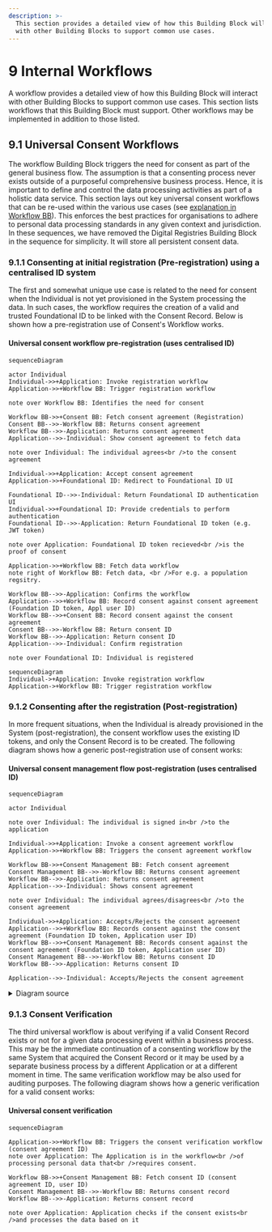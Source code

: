 ```yaml
---
description: >-
  This section provides a detailed view of how this Building Block will interact
  with other Building Blocks to support common use cases.
---
```


# 9 Internal Workflows

A workflow provides a detailed view of how this Building Block will interact with other Building Blocks to support common use cases. This section lists workflows that this Building Block must support. Other workflows may be implemented in addition to those listed.

## 9.1 Universal Consent Workflows

The workflow Building Block triggers the need for consent as part of the general business flow. The assumption is that a consenting process never exists outside of a purposeful comprehensive business process. Hence, it is important to define and control the data processing activities as part of a holistic data service. This section lays out key universal consent workflows that can be re-used within the various use cases (see [explanation in Workflow BB](https://docs.google.com/document/d/1TIQ756eWauQLNeSWUqfm5dpDz\_wJsesfZgXBiWXLx9w/edit#bookmark=id.r8eld9zgc5tv)). This enforces the best practices for organisations to adhere to personal data processing standards in any given context and jurisdiction. In these sequences, we have removed the Digital Registries Building Block in the sequence for simplicity. It will store all persistent consent data.

### 9.1.1 Consenting at initial registration (Pre-registration) using a centralised ID system

The first and somewhat unique use case is related to the need for consent when the Individual is not yet provisioned in the System processing the data. In such cases, the workflow requires the creation of a valid and trusted Foundational ID to be linked with the Consent Record. Below is shown how a pre-registration use of Consent's Workflow works.

#### Universal consent workflow pre-registration (uses centralised ID)

```mermaid
sequenceDiagram

actor Individual
Individual->>+Application: Invoke registration workflow
Application->>+Workflow BB: Trigger registration workflow

note over Workflow BB: Identifies the need for consent

Workflow BB->>+Consent BB: Fetch consent agreement (Registration)
Consent BB-->>-Workflow BB: Returns consent agreement
Workflow BB-->>-Application: Returns consent agreement
Application-->>-Individual: Show consent agreement to fetch data 

note over Individual: The individual agrees<br />to the consent agreement 

Individual->>+Application: Accept consent agreement
Application->>+Foundational ID: Redirect to Foundational ID UI

Foundational ID-->>-Individual: Return Foundational ID authentication UI
Individual->>+Foundational ID: Provide credentials to perform authentication
Foundational ID-->>-Application: Return Foundational ID token (e.g. JWT token) 

note over Application: Foundational ID token recieved<br />is the proof of consent

Application->>+Workflow BB: Fetch data workflow
note right of Workflow BB: Fetch data, <br />For e.g. a population regsitry.

Workflow BB-->>-Application: Confirms the workflow
Application-->>+Workflow BB: Record consent against consent agreement (Foundation ID token, Appl user ID)
Workflow BB-->>+Consent BB: Record consent against the consent agreement
Consent BB-->>-Workflow BB: Return consent ID
Workflow BB-->>-Application: Return consent ID
Application-->>-Individual: Confirm registration

note over Foundational ID: Individual is registered
```

```mermaid
sequenceDiagram
Individual->+Application: Invoke registration workflow
Application->+Workflow BB: Trigger registration workflow
```





### 9.1.2 Consenting after the registration (Post-registration)

In more frequent situations, when the Individual is already provisioned in the System (post-registration), the consent workflow uses the existing ID tokens, and only the Consent Record is to be created. The following diagram shows how a generic post-registration use of consent works:

#### Universal consent management flow post-registration (uses centralised ID)

```mermaid
sequenceDiagram

actor Individual

note over Individual: The individual is signed in<br />to the application

Individual->>+Application: Invoke a consent agreement workflow
Application->>+Workflow BB: Triggers the consent agreement workflow

Workflow BB->>+Consent Management BB: Fetch consent agreement
Consent Management BB-->>-Workflow BB: Returns consent agreement
Workflow BB-->>-Application: Returns consent agreement
Application-->>-Individual: Shows consent agreement

note over Individual: The individual agrees/disagrees<br />to the consent agreement 

Individual->>+Application: Accepts/Rejects the consent agreement
Application-->>+Workflow BB: Records consent against the consent agreement (Foundation ID token, Application user ID)
Workflow BB-->>+Consent Management BB: Records consent against the consent agreement (Foundation ID token, Application user ID)
Consent Management BB-->>-Workflow BB: Returns consent ID
Workflow BB-->>-Application: Returns consent ID

Application-->>-Individual: Accepts/Rejects the consent agreement
```

<details>

<summary>Diagram source</summary>

```
title Universal consent management flow post-registration (uses centralised ID)

actor Individual

note over Individual
    The individual is signed in
    to the application
end note


Individual->+Application: Invoke a consent agreement workflow
Application->+Workflow BB: Triggers the consent agreement workflow

Workflow BB->+Consent Management BB: Fetch consent agreement
Consent Management BB-->-Workflow BB: Returns consent agreement
Workflow BB-->-Application: Returns consent agreement
Application-->-Individual: Shows consent agreement

note over Individual
    The individual agrees/disagrees 
    to the consent agreement 
end note

Individual->+Application: Accepts/Rejects the consent agreement
Application-->+Workflow BB: Records consent against the consent agreement (Foundation ID token, Application user ID)
Workflow BB-->+Consent Management BB: Records consent against the consent agreement (Foundation ID token, Application user ID)
Consent Management BB-->-Workflow BB: Returns consent ID
Workflow BB-->-Application: Returns consent ID

Application-->-Individual: Accepts/Rejects the consent agreement
```

</details>

### 9.1.3 Consent Verification

The third universal workflow is about verifying if a valid Consent Record exists or not for a given data processing event within a business process. This may be the immediate continuation of a consenting workflow by the same System that acquired the Consent Record or it may be used by a separate business process by a different Application or at a different moment in time. The same verification workflow may be also used for auditing purposes. The following diagram shows how a generic verification for a valid consent works:

#### Universal consent verification

```mermaid
sequenceDiagram

Application->>+Workflow BB: Triggers the consent verification workflow (consent agreement ID)
note over Application: The Application is in the workflow<br />of processing personal data that<br />requires consent. 

Workflow BB->>+Consent Management BB: Fetch consent ID (consent agreement ID, user ID)
Consent Management BB-->>-Workflow BB: Returns consent record
Workflow BB-->>-Application: Returns consent record

note over Application: Application checks if the consent exists<br />and processes the data based on it
```
